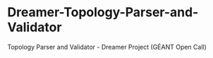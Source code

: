 Dreamer-Topology-Parser-and-Validator
=====================================

Topology Parser and Validator - Dreamer Project (GÉANT Open Call)
